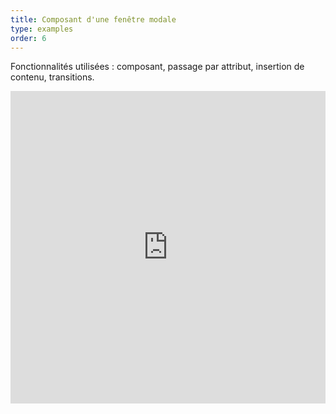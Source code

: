 ```yaml
---
title: Composant d'une fenêtre modale
type: examples
order: 6
---
```


Fonctionnalités utilisées : composant, passage par attribut, insertion de contenu, transitions.

<iframe width="100%" height="500" src="https://jsfiddle.net/yyx990803/mwLbw11k/embedded/result,html,js,css" allowfullscreen="allowfullscreen" frameborder="0"></iframe>
